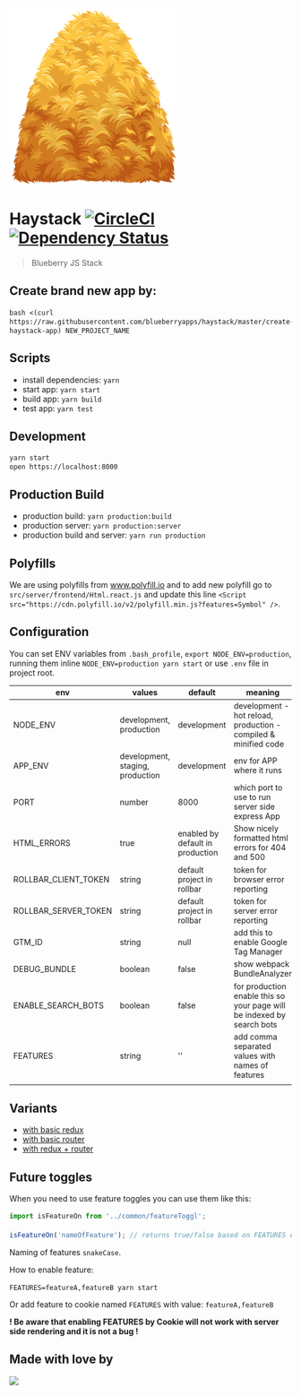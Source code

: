 ![Haystack](https://github.com/blueberryapps/haystack/blob/master/docs/haystack_logo.png?raw=true)
# Haystack [![CircleCI](https://circleci.com/gh/blueberryapps/haystack/tree/master.svg?style=svg&circle-token=e5efa5dbeb9c1f6c9f3bab2a2e7602d625055e31)](https://circleci.com/gh/blueberryapps/haystack/tree/master) [![Dependency Status](https://dependencyci.com/github/blueberryapps/haystack/badge)](https://dependencyci.com/github/blueberryapps/haystack)

> Blueberry JS Stack

## Create brand new app by:
```
bash <(curl https://raw.githubusercontent.com/blueberryapps/haystack/master/create-haystack-app) NEW_PROJECT_NAME
```

## Scripts

- install dependencies: `yarn`
- start app: `yarn start`
- build app: `yarn build`
- test app: `yarn test`

## Development

```
yarn start
open https://localhost:8000
```

## Production Build
- production build: `yarn production:build`
- production server: `yarn production:server`
- production build and server: `yarn run production`

## Polyfills

We are using polyfills from www.polyfill.io and to add new polyfill go to
`src/server/frontend/Html.react.js` and update this line
`<Script src="https://cdn.polyfill.io/v2/polyfill.min.js?features=Symbol" />`.

## Configuration

You can set ENV variables from `.bash_profile`, `export NODE_ENV=production`, running them inline `NODE_ENV=production yarn start` or use `.env` file in project root.

| env | values | default | meaning |
|-----|--------|---------|---------|
| NODE_ENV | development, production | development  | development - hot reload, production - compiled & minified code |
| APP_ENV | development, staging, production | development | env for APP where it runs |
| PORT | number | 8000 | which port to use to run server side express App |
| HTML_ERRORS | true | enabled by default in production | Show nicely formatted html errors for 404 and 500 |
| ROLLBAR_CLIENT_TOKEN | string | default project in rollbar | token for browser error reporting |
| ROLLBAR_SERVER_TOKEN | string | default project in rollbar | token for server error reporting |
| GTM_ID | string | null | add this to enable Google Tag Manager |
| DEBUG_BUNDLE | boolean | false | show webpack BundleAnalyzer |
| ENABLE_SEARCH_BOTS | boolean | false | for production enable this so your page will be indexed by search bots |
| FEATURES | string | '' | add comma separated values with names of features |
| | | | |

## Variants

* [with basic redux](https://github.com/blueberryapps/haystack/tree/redux)
* [with basic router](https://github.com/blueberryapps/haystack/tree/router)
* [with redux + router](https://github.com/blueberryapps/haystack/tree/redux-router)

## Future toggles

When you need to use feature toggles you can use them like this:

```javascript
import isFeatureOn from '../common/featureToggl';

isFeatureOn('nameOfFeature'); // returns true/false based on FEATURES enabled
```

Naming of features `snakeCase`.

How to enable feature:

`FEATURES=featureA,featureB yarn start`

Or add feature to cookie named `FEATURES` with value: `featureA,featureB`

**! Be aware that enabling FEATURES by Cookie will not work with server side rendering and it is not a bug !**

## Made with love by
[![](https://camo.githubusercontent.com/d88ee6842f3ff2be96d11488aa0d878793aa67cd/68747470733a2f2f7777772e676f6f676c652e636f6d2f612f626c75656265727279617070732e636f6d2f696d616765732f6c6f676f2e676966)](https://www.blueberry.io)
